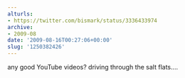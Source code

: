 ```yaml
---
alturls:
- https://twitter.com/bismark/status/3336433974
archive:
- 2009-08
date: '2009-08-16T00:27:06+00:00'
slug: '1250382426'
---
```


any good YouTube videos? driving through the salt flats....

